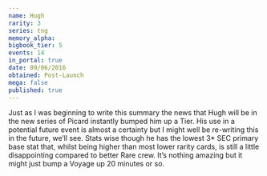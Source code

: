 ```yaml
---
name: Hugh
rarity: 3
series: tng
memory_alpha:
bigbook_tier: 5
events: 14
in_portal: true
date: 09/06/2016
obtained: Post-Launch
mega: false
published: true
---
```


Just as I was beginning to write this summary the news that Hugh will be in the new series of Picard instantly bumped him up a Tier. His use in a potential future event is almost a certainty but I might well be re-writing this in the future, we’ll see.
Stats wise though he has the lowest 3* SEC primary base stat that, whilst being higher than most lower rarity cards, is still a little disappointing compared to better Rare crew. It’s nothing amazing but it might just bump a Voyage up 20 minutes or so.
